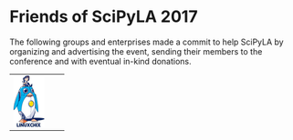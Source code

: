 
# Friends of SciPyLA 2017

The following groups and enterprises made a commit to help SciPyLA
by organizing and advertising the event, sending their members to
the conference and with eventual in-kind donations.

|        |         |        |
|--------|---------|--------|
| ![LinuxChix Argentina](../assets/img/linuxchix.ar.250x90.png)       |         |        |

